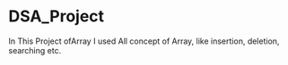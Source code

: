 # DSA_Project
In This Project ofArray I used All concept of Array, like insertion, deletion, searching etc.
